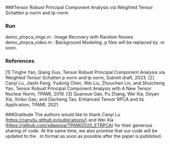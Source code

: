 ###Tensor Robust Principal Component Analysis via Weighted Tensor Schatten p-norm and lp-norm

### Run
demo_ptrpca_imgs.m   : Image Recovery with Random Noises
demo_ptrpca_video.m  : Background Modeling
.p files will be replaced by .m soon.

### References
[1] Tinghe Yan, Qiang Guo,
Tensor Robust Principal Component Analysis via Weighted Tensor Schatten p norm and lp norm, Submit draft, 2023.
[2] Canyi Lu, Jiashi Feng, Yudong Chen, Wei Liu, Zhouchen Lin, and Shuicheng Yan, 
Tensor Robust Principal Component Analysis with A New Tensor Nuclear Norm, TPAMI, 2019.
[3] Quanxue Gao, Pu Zhang, Wei Xia, Deyan Xie, Xinbo Gao, and Dacheng Tao,
Enhanced Tensor RPCA and its Application, TPAMI, 2021.

###Gratitude
The authors would like to thank
Canyi Lu (https://canyilu.github.io/publications/)
and 
Wei Xia (https://github.com/xdweixia/TPAMI2020_ETRPCA)
for their generous sharing of code.
At the same time, we also promise that our code 
will be updated to the . m format as soon as possible after the paper is published.